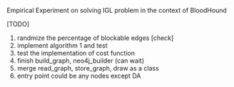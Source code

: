 Empirical Experiment on solving IGL problem in the context of BloodHound

[TODO]
1. randmize the percentage of blockable edges      [check]
2. implement algorithm 1 and test
3. test the implementation of cost function
4. finish build_graph, neo4j_builder (can wait)
5. merge read_graph, store_graph, draw as a class
6. entry point could be any nodes except DA